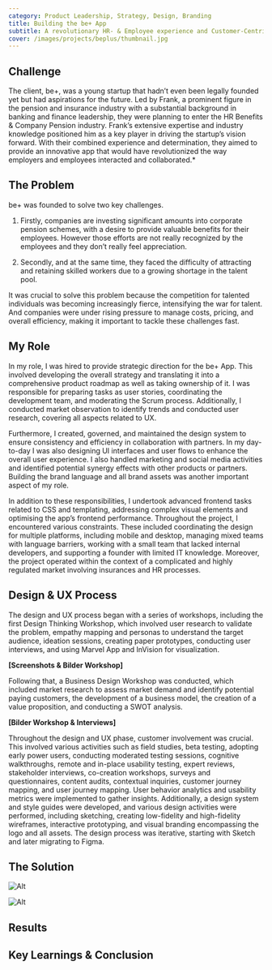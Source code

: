 ```yaml
---
category: Product Leadership, Strategy, Design, Branding
title: Building the be+ App
subtitle: A revolutionary HR- & Employee experience and Customer-Centric Company
cover: /images/projects/beplus/thumbnail.jpg
---
```


## Challenge

The client, be+, was a young startup that hadn’t even been legally founded yet but had aspirations for the future. Led by Frank, a prominent figure in the pension and insurance industry with a substantial background in banking and finance leadership, they were planning to enter the HR Benefits & Company Pension industry. Frank’s extensive expertise and industry knowledge positioned him as a key player in driving the startup’s vision forward. With their combined experience and determination, they aimed to provide an innovative app that would have revolutionized the way employers and employees interacted and collaborated.\*

## The Problem

be+ was founded to solve two key challenges.

1. Firstly, companies are investing significant amounts into corporate pension schemes, with a desire to provide valuable benefits for their employees.
   However those efforts are not really recognized by the employees and they don’t really feel appreciation.

2. Secondly, and at the same time, they faced the difficulty of attracting and retaining skilled workers due to a growing shortage in the talent pool.

It was crucial to solve this problem because the competition for talented individuals was becoming increasingly fierce, intensifying the war for talent.
And companies were under rising pressure to manage costs, pricing, and overall efficiency, making it important to tackle these challenges fast.

## My Role

In my role, I was hired to provide strategic direction for the be+ App. This involved developing the overall strategy and translating it into a comprehensive product roadmap as well as taking ownership of it.
I was responsible for preparing tasks as user stories, coordinating the development team, and moderating the Scrum process. Additionally, I conducted market observation to identify trends and conducted user research, covering all aspects related to UX.

Furthermore, I created, governed, and maintained the design system to ensure consistency and efficiency in collaboration with partners.
In my day-to-day I was also designing UI interfaces and user flows to enhance the overall user experience. I also handled marketing and social media activities and identified potential synergy effects with other products or partners. Building the brand language and all brand assets was another important aspect of my role.

In addition to these responsibilities, I undertook advanced frontend tasks related to CSS and templating, addressing complex visual elements and optimising the app’s frontend performance.
Throughout the project, I encountered various constraints. These included coordinating the design for multiple platforms, including mobile and desktop, managing mixed teams with language barriers, working with a small team that lacked internal developers, and supporting a founder with limited IT knowledge. Moreover, the project operated within the context of a complicated and highly regulated market involving insurances and HR processes.

## Design & UX Process

The design and UX process began with a series of workshops, including the first Design Thinking Workshop, which involved user research to validate the problem, empathy mapping and personas to understand the target audience, ideation sessions, creating paper prototypes, conducting user interviews, and using Marvel App and InVision for visualization.

**[Screenshots & Bilder Workshop]**

Following that, a Business Design Workshop was conducted, which included market research to assess market demand and identify potential paying customers, the development of a business model, the creation of a value proposition, and conducting a SWOT analysis.

**[Bilder Workshop & Interviews]**

Throughout the design and UX phase, customer involvement was crucial. This involved various activities such as field studies, beta testing, adopting early power users, conducting moderated testing sessions, cognitive walkthroughs, remote and in-place usability testing, expert reviews, stakeholder interviews, co-creation workshops, surveys and questionnaires, content audits, contextual inquiries, customer journey mapping, and user journey mapping. User behavior analytics and usability metrics were implemented to gather insights. Additionally, a design system and style guides were developed, and various design activities were performed, including sketching, creating low-fidelity and high-fidelity wireframes, interactive prototyping, and visual branding encompassing the logo and all assets. The design process was iterative, starting with Sketch and later migrating to Figma.

## The Solution

<div class="grid gap-4 md:grid-cols-2 no-padding">

![Alt](/images/projects/beplus/mockup-1.jpg 'Team in the phase of conception')

![Alt](/images/projects/beplus/mockup-2.jpg 'Team in the phase of conception')

</div>

## Results

## Key Learnings & Conclusion
